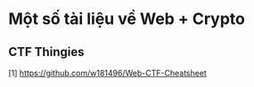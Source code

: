 # Một số tài liệu về Web + Crypto


## CTF Thingies

[1] https://github.com/w181496/Web-CTF-Cheatsheet
